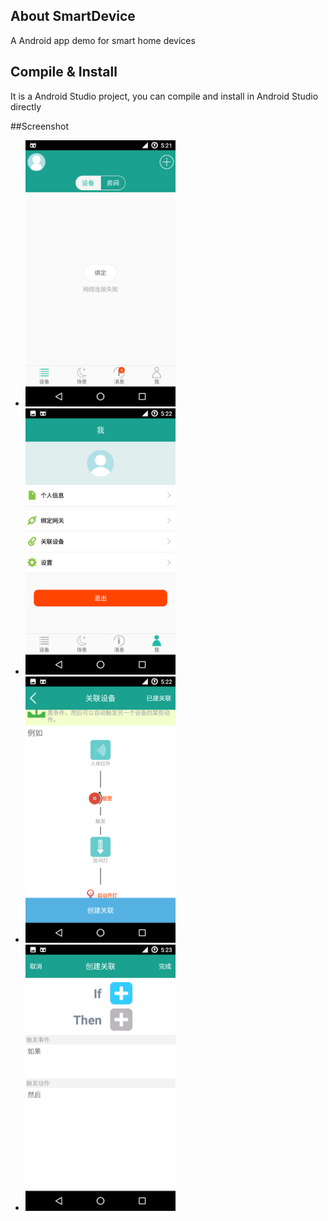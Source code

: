 
## About SmartDevice
A Android app demo for smart home devices 

## Compile & Install
It is a Android Studio project, you can compile and install in Android Studio directly

##Screenshot
<div>
<ul>
<li>
<div>
<img src="screenshot/Screenshot_20181102-172153.png" width="240" height="426" alt="screenshot1">
</div>
</li>

<li>
<div>
<img src="screenshot/Screenshot_20181102-172212.png" width="240" height="426" alt="screenshot2">
</div>
</li>

<li>
<div>
<img src="screenshot/Screenshot_20181102-172234.png" width="240" height="426" alt="screenshot3">
</div>
</li>

<li>
<div>
<img src="screenshot/Screenshot_20181102-172310.png" width="240" height="426" alt="screenshot4">
</div>
</li>

</ul>
</div>
